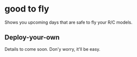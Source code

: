 # good to fly

Shows you upcoming days that are safe to fly your R/C models.

## Deploy-your-own

Details to come soon. Don'y worry, it'll be easy.
